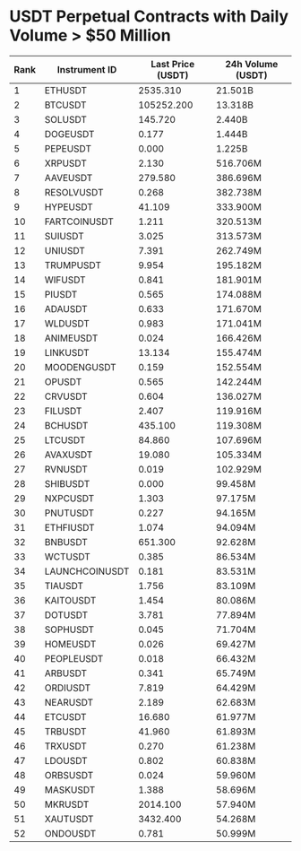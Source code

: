 # USDT Perpetual Contracts with Daily Volume > $50 Million

| Rank | Instrument ID | Last Price (USDT) | 24h Volume (USDT) |
|------|---------------|-------------------|-------------------|
| 1 | ETHUSDT | 2535.310 | 21.501B |
| 2 | BTCUSDT | 105252.200 | 13.318B |
| 3 | SOLUSDT | 145.720 | 2.440B |
| 4 | DOGEUSDT | 0.177 | 1.444B |
| 5 | PEPEUSDT | 0.000 | 1.225B |
| 6 | XRPUSDT | 2.130 | 516.706M |
| 7 | AAVEUSDT | 279.580 | 386.696M |
| 8 | RESOLVUSDT | 0.268 | 382.738M |
| 9 | HYPEUSDT | 41.109 | 333.900M |
| 10 | FARTCOINUSDT | 1.211 | 320.513M |
| 11 | SUIUSDT | 3.025 | 313.573M |
| 12 | UNIUSDT | 7.391 | 262.749M |
| 13 | TRUMPUSDT | 9.954 | 195.182M |
| 14 | WIFUSDT | 0.841 | 181.901M |
| 15 | PIUSDT | 0.565 | 174.088M |
| 16 | ADAUSDT | 0.633 | 171.670M |
| 17 | WLDUSDT | 0.983 | 171.041M |
| 18 | ANIMEUSDT | 0.024 | 166.426M |
| 19 | LINKUSDT | 13.134 | 155.474M |
| 20 | MOODENGUSDT | 0.159 | 152.554M |
| 21 | OPUSDT | 0.565 | 142.244M |
| 22 | CRVUSDT | 0.604 | 136.027M |
| 23 | FILUSDT | 2.407 | 119.916M |
| 24 | BCHUSDT | 435.100 | 119.308M |
| 25 | LTCUSDT | 84.860 | 107.696M |
| 26 | AVAXUSDT | 19.080 | 105.334M |
| 27 | RVNUSDT | 0.019 | 102.929M |
| 28 | SHIBUSDT | 0.000 | 99.458M |
| 29 | NXPCUSDT | 1.303 | 97.175M |
| 30 | PNUTUSDT | 0.227 | 94.165M |
| 31 | ETHFIUSDT | 1.074 | 94.094M |
| 32 | BNBUSDT | 651.300 | 92.628M |
| 33 | WCTUSDT | 0.385 | 86.534M |
| 34 | LAUNCHCOINUSDT | 0.181 | 83.531M |
| 35 | TIAUSDT | 1.756 | 83.109M |
| 36 | KAITOUSDT | 1.454 | 80.086M |
| 37 | DOTUSDT | 3.781 | 77.894M |
| 38 | SOPHUSDT | 0.045 | 71.704M |
| 39 | HOMEUSDT | 0.026 | 69.427M |
| 40 | PEOPLEUSDT | 0.018 | 66.432M |
| 41 | ARBUSDT | 0.341 | 65.749M |
| 42 | ORDIUSDT | 7.819 | 64.429M |
| 43 | NEARUSDT | 2.189 | 62.683M |
| 44 | ETCUSDT | 16.680 | 61.977M |
| 45 | TRBUSDT | 41.960 | 61.893M |
| 46 | TRXUSDT | 0.270 | 61.238M |
| 47 | LDOUSDT | 0.802 | 60.838M |
| 48 | ORBSUSDT | 0.024 | 59.960M |
| 49 | MASKUSDT | 1.388 | 58.696M |
| 50 | MKRUSDT | 2014.100 | 57.940M |
| 51 | XAUTUSDT | 3432.400 | 54.268M |
| 52 | ONDOUSDT | 0.781 | 50.999M |
